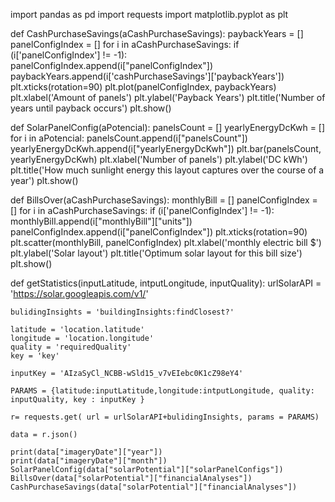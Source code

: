 import pandas as pd
import requests
import matplotlib.pyplot as plt


def CashPurchaseSavings(aCashPurchaseSavings):
    paybackYears = []
    panelConfigIndex = []
    for i in aCashPurchaseSavings:
        if (i['panelConfigIndex'] != -1):
            panelConfigIndex.append(i["panelConfigIndex"])
            paybackYears.append(i['cashPurchaseSavings']['paybackYears'])
    plt.xticks(rotation=90)
    plt.plot(panelConfigIndex, paybackYears)
    plt.xlabel('Amount of panels')
    plt.ylabel('Payback Years')
    plt.title('Number of years until payback occurs')
    plt.show()

def SolarPanelConfig(aPotencial):
    panelsCount = []
    yearlyEnergyDcKwh = []
    for i in aPotencial:
        panelsCount.append(i["panelsCount"])
        yearlyEnergyDcKwh.append(i["yearlyEnergyDcKwh"])
    plt.bar(panelsCount, yearlyEnergyDcKwh)
    plt.xlabel('Number of panels')
    plt.ylabel('DC kWh')
    plt.title('How much sunlight energy this layout captures over the course of a year')
    plt.show()

def BillsOver(aCashPurchaseSavings):
    monthlyBill = []
    panelConfigIndex = []
    for i in aCashPurchaseSavings:
        if (i['panelConfigIndex'] != -1):
            monthlyBill.append(i["monthlyBill"]["units"])
            panelConfigIndex.append(i["panelConfigIndex"])
    plt.xticks(rotation=90)
    plt.scatter(monthlyBill, panelConfigIndex)
    plt.xlabel('monthly electric bill $')
    plt.ylabel('Solar layout')
    plt.title('Optimum solar layout for this bill size')
    plt.show()

def getStatistics(inputLatitude, intputLongitude, inputQuality):
    urlSolarAPI = 'https://solar.googleapis.com/v1/'

    bulidingInsights = 'buildingInsights:findClosest?'

    latitude = 'location.latitude'
    longitude = 'location.longitude'
    quality = 'requiredQuality'
    key = 'key'

    inputKey = 'AIzaSyCl_NCBB-wSld15_v7vEIebc0K1cZ98eY4'

    PARAMS = {latitude:inputLatitude,longitude:intputLongitude, quality: inputQuality, key : inputKey }

    r= requests.get( url = urlSolarAPI+bulidingInsights, params = PARAMS)

    data = r.json()

    print(data["imageryDate"]["year"])
    print(data["imageryDate"]["month"])
    SolarPanelConfig(data["solarPotential"]["solarPanelConfigs"])
    BillsOver(data["solarPotential"]["financialAnalyses"])
    CashPurchaseSavings(data["solarPotential"]["financialAnalyses"])












